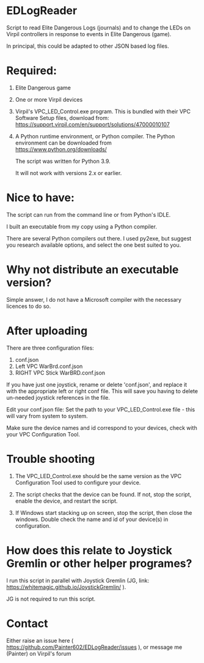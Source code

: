 # EDLogReader
Script to read Elite Dangerous Logs (journals) and to change the LEDs on Virpil controllers in response to events in Elite Dangerous (game).

In principal, this could be adapted to other JSON based log files.

# Required:
1) Elite Dangerous game

2) One or more Virpil devices

3) Virpil's VPC_LED_Control.exe program.  This is bundled with their VPC Software Setup files, download from: https://support.virpil.com/en/support/solutions/47000010107

4) A Python runtime environment, or Python compiler.  The Python environment can be downloaded from https://www.python.org/downloads/

   The script was written for Python 3.9.

   It will not work with versions 2.x or earlier.

# Nice to have:
The script can run from the command line or from Python's IDLE.

I built an executable from my copy using a Python compiler.

There are several Python compilers out there.  I used py2exe, but suggest you research available options, and select the one best suited to you.

# Why not distribute an executable version?
Simple answer, I do not have a Microsoft compiler with the necessary licences to do so.

# After uploading
There are three configuration files:
1) conf.json
2) Left VPC WarBrd.conf.json
3) RIGHT VPC Stick WarBRD.conf.json

If you have just one joystick, rename or delete 'conf.json', and replace it with the appropriate left or right conf file.
This will save you having to delete un-needed joystick references in the file.

Edit your conf.json file:
Set the path to your VPC_LED_Control.exe file - this will vary from system to system.

Make sure the device names and id correspond to your devices, check with your VPC Configuration Tool.

# Trouble shooting
1) The VPC_LED_Control.exe should be the same version as the VPC Configuration Tool used to configure your device.

2) The script checks that the device can be found. If not, stop the script, enable the device, and restart the script.

3) If Windows start stacking up on screen, stop the script, then close the windows.  Double check the name and id of your device(s) in configuration.

# How does this relate to Joystick Gremlin or other helper programes?
I run this script in parallel with Joystick Gremlin (JG, link: https://whitemagic.github.io/JoystickGremlin/ ).

JG is not required to run this script.

# Contact
Either raise an issue here ( https://github.com/Painter602/EDLogReader/issues ), or message me (Painter) on Virpil's forum
